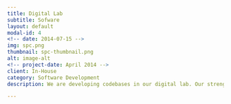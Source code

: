 ```yaml
---
title: Digital Lab
subtitle: Sofware 
layout: default
modal-id: 4
<!-- date: 2014-07-15 -->
img: spc.png
thumbnail: spc-thumbnail.png
alt: image-alt
<!-- project-date: April 2014 -->
client: In-House
category: Software Development
description: We are developing codebases in our digital lab. Our strengths include codebase and stack development, and data science to the machine learning pipeline for developing AI products. Codify is a spinoff venture. We are launching several ed-tech platforms including Paragon.club.     

---
```

